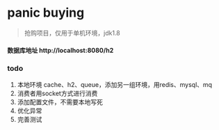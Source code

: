 # panic buying
> 抢购项目，仅用于单机环境，jdk1.8

#### 数据库地址 http://localhost:8080/h2

### todo
1. 本地环境 cache、h2、queue，添加另一组环境，用redis、mysql、mq
2. 消费者用socket方式进行消费
3. 添加配置文件，不需要本地写死
4. 优化异常
5. 完善测试